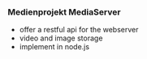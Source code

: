 ### Medienprojekt MediaServer ###
  * offer a restful api for the webserver
  * video and image storage
  * implement in node.js